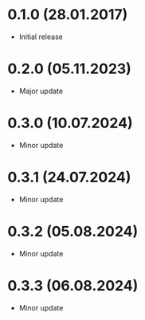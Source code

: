 # 0.1.0 (28.01.2017)

- Initial release

# 0.2.0 (05.11.2023)

- Major update

# 0.3.0 (10.07.2024)

- Minor update

# 0.3.1 (24.07.2024)

- Minor update

# 0.3.2 (05.08.2024)

- Minor update

# 0.3.3 (06.08.2024)

- Minor update
